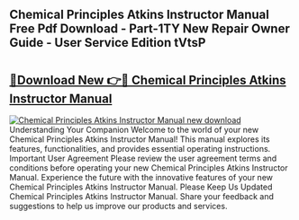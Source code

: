 ## Chemical Principles Atkins Instructor Manual Free Pdf Download - Part-1TY New Repair Owner Guide - User Service Edition tVtsP

# <h2><a href="http://bc64660.oget.top/?id=Chemical+Principles+Atkins+Instructor+Manual">🔗Download New 👉🔴 Chemical Principles Atkins Instructor Manual</a></h2>

[![Chemical Principles Atkins Instructor Manual new download](https://i.imgur.com/5g1atiW.png)](http://bc64660.oget.top/?id=Chemical+Principles+Atkins+Instructor+Manual)
Understanding Your Companion Welcome to the world of your new Chemical Principles Atkins Instructor Manual! This manual explores its features, functionalities, and provides essential operating instructions. Important User Agreement Please review the user agreement terms and conditions before operating your new Chemical Principles Atkins Instructor Manual. Experience the future with the innovative features of your new Chemical Principles Atkins Instructor Manual. Please Keep Us Updated Chemical Principles Atkins Instructor Manual. Share your feedback and suggestions to help us improve our products and services.
